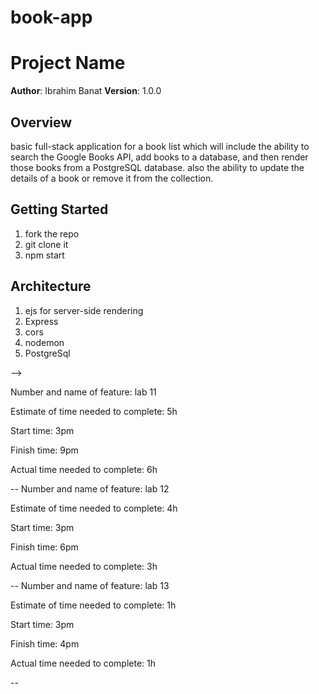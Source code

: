 # book-app

# Project Name

**Author**: Ibrahim Banat
**Version**: 1.0.0

## Overview

basic full-stack application for a book list which will include the ability to search the Google Books API, add books to a database, and then render those books from a PostgreSQL database. also the ability to update the details of a book or remove it from the collection.

## Getting Started

1. fork the repo
2. git clone it
3. npm start

## Architecture

1. ejs for server-side rendering
2. Express
3. cors
4. nodemon
5. PostgreSql

-->

Number and name of feature: lab 11

Estimate of time needed to complete: 5h

Start time: 3pm

Finish time: 9pm

Actual time needed to complete: 6h

--
Number and name of feature: lab 12

Estimate of time needed to complete: 4h

Start time: 3pm

Finish time: 6pm

Actual time needed to complete: 3h

--
Number and name of feature: lab 13

Estimate of time needed to complete: 1h

Start time: 3pm

Finish time: 4pm

Actual time needed to complete: 1h

--
